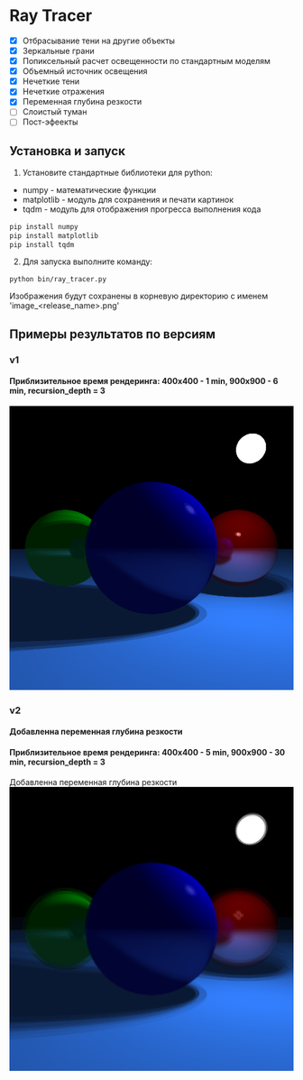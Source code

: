 # Ray Tracer

- [x] Отбрасывание тени на другие объекты
- [x] Зеркальные грани
- [x] Попиксельный расчет освещенности по стандартным моделям
- [x] Объемный источник освещения
- [x] Нечеткие тени
- [x] Нечеткие отражения
- [x] Переменная глубина резкости
- [ ] Слоистый туман
- [ ] Пост-эфеекты

## Установка и запуск
1. Установите стандартные библиотеки для python: 
- numpy - математические функции
- matplotlib - модуль для сохранения и печати картинок
- tqdm - модуль для отображения прогресса выполнения кода

```
pip install numpy
pip install matplotlib
pip install tqdm
```
2. Для запуска выполните команду:
```
python bin/ray_tracer.py
```
Изображения будут сохранены в корневую директорию с именем 'image_<release_name>.png'

## Примеры результатов по версиям
### v1
#### Приблизительное время рендеринга: 400x400 - 1 min, 900x900 - 6 min, recursion_depth = 3
![N|Solid](/v1_900x900.png)

### v2
#### Добавленна переменная глубина резкости
#### Приблизительное время рендеринга: 400x400 - 5 min, 900x900 - 30 min, recursion_depth = 3
Добавленна переменная глубина резкости
![N|Solid](/v2_900x900.png)

